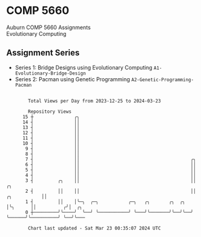 # COMP 5660
Auburn COMP 5660 Assignments  
Evolutionary Computing

## Assignment Series
- Series 1: Bridge Designs using Evolutionary Computing `A1-Evolutionary-Bridge-Design`
- Series 2: Pacman using Genetic Programming `A2-Genetic-Programming-Pacman`

```

        Total Views per Day from 2023-12-25 to 2024-03-23

        Repository Views
      15 ┼               ╭╮
      14 ┤               ││
      13 ┤               ││
      12 ┤               ││
      11 ┤               ││
      10 ┤               ││
       9 ┤               ││
       8 ┤               ││
       7 ┤               ││                                         ╭╮
       6 ┤               ││                                         ││
       5 ┤               ││                                         ││
       4 ┤               ││                                         ││
       3 ┤         ╭╮    ││                                         ││                    ╭╮
       2 ┤         ││    ││                                         ││       ╭╮           ││
       1 ┤         ││    │╰─╮  ╭─╮           ╭─╮   ╭╮       ╭╮  ╭╮  │╰╮      ││          ╭╯│  ╭╮
       0 ┼─────────╯╰────╯  ╰──╯ ╰───────────╯ ╰───╯╰───────╯╰──╯╰──╯ ╰──────╯╰──────────╯ ╰──╯╰───

        Chart last updated - Sat Mar 23 00:35:07 2024 UTC
        
```
